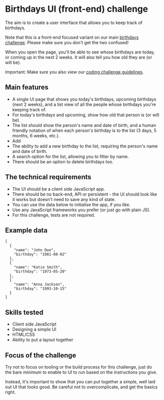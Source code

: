 
# Birthdays UI (front-end) challenge

The aim is to create a user interface that allows you to keep track of birthdays.

Note that this is a front-end focused variant on our main [birthdays challenge](birthdays.md). Please make sure you don't get the two confused!

When you open the page, you'll be able to see whose birthdays are today, or coming up in the next 2 weeks. It will also tell you how old they are (or will be).

Important: Make sure you also view our [coding challenge guidelines](README.md).

## Main features

- A single UI page that shows you today's birthdays, upcoming birthdays (next 2 weeks), and a list view of all the people whose birthdays you're keeping track of.
- For today's birthdays and upcoming, show how old that person is (or will be).
- The list should show the person's name and date of birth, and a human friendly notation of when each person's birthday is to the list (3 days, 5 months, 6 weeks, etc.).
- Add
- The ability to add a new birthday to the list, requiring the person's name and date of birth.
- A search option for the list, allowing you to filter by name.
- There should be an option to delete birthdays too.

## The technical requirements

- The UI should be a client side JavaScript app.
- There should be no back-end, API or persistent - the UI should look like it works but doesn't need to save any kind of state.
- You can use the data below to initialise the app, if you like.
- Use any JavaScript frameworks you prefer (or just go with plain JS).
- For this challenge, tests are not required.

## Example data

```
[
  {
    "name": "John Doe",
    "birthday": "1981-08-02"
  },
  {
    "name": "Katie Smith",
    "birthday": "1973-05-20"
  },
  {
    "name": "Anna Jackson",
    "birthday": "1993-10-15"
  }
]
```

## Skills tested

- Client side JavaScript
- Designing a simple UI
- HTML/CSS
- Ability to put a layout together

## Focus of the challenge

Try not to focus on tooling or the build process for this challenge, just do the bare minimum to enable to UI to run based on the instructions you give.

Instead, it's important to show that you can put together a simple, well laid out UI that looks good. Be careful not to overcomplicate, and get the basics right.
